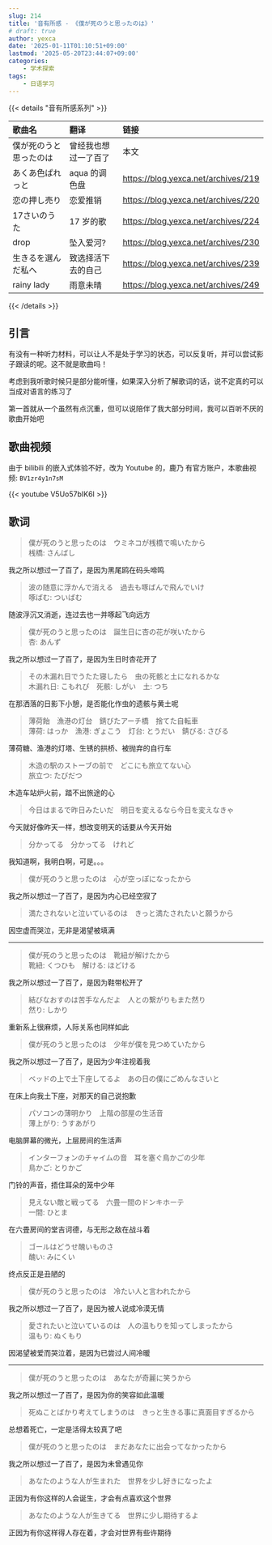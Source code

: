 ```yaml
---
slug: 214
title: '音有所感 - 《僕が死のうと思ったのは》'
# draft: true
author: yexca
date: '2025-01-11T01:10:51+09:00'
lastmod: '2025-05-20T23:44:07+09:00'
categories:
    - 学术探索
tags:
    - 日语学习
---
```


{{< details "音有所感系列" >}}

| 歌曲名 | 翻译 | 链接 |
|:-- | :-- | :--|
| 僕が死のうと思ったのは | 曾经我也想过一了百了 | 本文 |
| あくあ色ぱれっと | aqua 的调色盘 | <https://blog.yexca.net/archives/219> |
| 恋の押し売り | 恋爱推销 | <https://blog.yexca.net/archives/220> |
| 17さいのうた | 17 岁的歌 | <https://blog.yexca.net/archives/224> |
| drop | 坠入爱河? | <https://blog.yexca.net/archives/230> |
| 生きるを選んだ私へ | 致选择活下去的自己 | <https://blog.yexca.net/archives/239> |
| rainy lady | 雨意未晴 | <https://blog.yexca.net/archives/249> |

{{< /details >}}

## 引言

有没有一种听力材料，可以让人不是处于学习的状态，可以反复听，并可以尝试影子跟读的呢。这不就是歌曲吗！

考虑到我听歌时候只是部分能听懂，如果深入分析了解歌词的话，说不定真的可以当成对语言的练习了

第一首就从一个虽然有点沉重，但可以说陪伴了我大部分时间，我可以百听不厌的歌曲开始吧

## 歌曲视频

由于 bilibili 的嵌入式体验不好，改为 Youtube 的，鹿乃 有官方账户，本歌曲视频: `BV1zr4y1n7sM`

{{< youtube V5Uo57bIK6I >}}

## 歌词

> 僕が死のうと思ったのは　ウミネコが桟橋で鳴いたから  
> 桟橋: さんばし

我之所以想过一了百了，是因为黑尾鸥在码头啼鸣

> 波の随意に浮かんで消える　過去も啄ばんで飛んでいけ  
> 啄ばむ: ついばむ

随波浮沉又消逝，连过去也一并啄起飞向远方

> 僕が死のうと思ったのは　誕生日に杏の花が咲いたから  
> 杏: あんず

我之所以想过一了百了，是因为生日时杏花开了

> その木漏れ日でうたた寝したら　虫の死骸と土になれるかな  
> 木漏れ日: こもれび　死骸: しがい　土: つち

在那洒落的日影下小憩，是否能化作虫的遗骸与黄土呢

> 薄荷飴　漁港の灯台　錆びたアーチ橋　捨てた自転車  
> 薄荷: はっか　漁港: ぎょこう　灯台: とうだい　錆びる: さびる

薄荷糖、渔港的灯塔、生锈的拱桥、被抛弃的自行车

> 木造の駅のストーブの前で　どこにも旅立てない心  
> 旅立つ: たびだつ

木造车站炉火前，踏不出旅途的心

> 今日はまるで昨日みたいだ　明日を変えるなら今日を変えなきゃ

今天就好像昨天一样，想改变明天的话要从今天开始

> 分かってる　分かってる　けれど

我知道啊，我明白啊，可是。。。

> 僕が死のうと思ったのは　心が空っぽになったから

我之所以想过一了百了，是因为内心已经空寂了

> 満たされないと泣いているのは　きっと満たされたいと願うから

因空虚而哭泣，无非是渴望被填满

---

> 僕が死のうと思ったのは　靴紐が解けたから  
> 靴紐: くつひも　解ける: ほどける

我之所以想过一了百了，是因为鞋带松开了

> 結びなおすのは苦手なんだよ　人との繋がりもまた然り  
> 然り: しかり

重新系上很麻烦，人际关系也同样如此

> 僕が死のうと思ったのは　少年が僕を見つめていたから

我之所以想过一了百了，是因为少年注视着我

> ベッドの上で土下座してるよ　あの日の僕にごめんなさいと

在床上向我土下座，对那天的自己说抱歉

> パソコンの薄明かり　上階の部屋の生活音  
> 薄上がり: うすあがり

电脑屏幕的微光，上层房间的生活声

> インターフォンのチャイムの音　耳を塞ぐ鳥かごの少年  
> 鳥かご: とりかご

门铃的声音，捂住耳朵的笼中少年

> 見えない敵と戦ってる　六畳一間のドンキホーテ  
> 一間: ひとま

在六畳房间的堂吉诃德，与无形之敌在战斗着

> ゴールはどうせ醜いものさ  
> 醜い: みにくい

终点反正是丑陋的

> 僕が死のうと思ったのは　冷たい人と言われたから

我之所以想过一了百了，是因为被人说成冷漠无情

> 愛されたいと泣いているのは　人の温もりを知ってしまったから  
> 温もり: ぬくもり

因渴望被爱而哭泣着，是因为已尝过人间冷暖

---

> 僕が死のうと思ったのは　あなたが奇麗に笑うから

我之所以想过一了百了，是因为你的笑容如此温暖

> 死ぬことばかり考えてしまうのは　きっと生きる事に真面目すぎるから

总想着死亡，一定是活得太较真了吧

> 僕が死のうと思ったのは　まだあなたに出会ってなかったから

我之所以想过一了百了，是因为未曾遇见你

> あなたのような人が生まれた　世界を少し好きになったよ

正因为有你这样的人会诞生，才会有点喜欢这个世界

> あなたのような人が生きてる　世界に少し期待するよ

正因为有你这样得人存在着，才会对世界有些许期待
